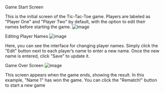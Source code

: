 Game Start Screen

This is the initial screen of the Tic-Tac-Toe game. Players are labeled as "Player One" and "Player Two" by default, with the option to edit their names before starting the game.
![image](https://github.com/user-attachments/assets/8906a3d7-881c-4578-86c6-e29e4abc1a20)

Editing Player Names
![image](https://github.com/user-attachments/assets/335a87dd-7be0-4379-8e6c-5cc667476c9a)

Here, you can see the interface for changing player names. Simply click the "Edit" button next to each player’s name to enter a new name. Once the new name is entered, click "Save" to update it.

Game Over Screen
![image](https://github.com/user-attachments/assets/19c1a319-dfd0-43c3-ae9f-d553f0b9c675)

This screen appears when the game ends, showing the result. In this example, "Name 1" has won the game. You can click the "Rematch!" button to start a new game


